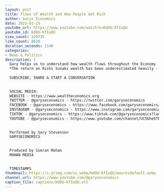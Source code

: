 ```yaml
---
layout: post
title: Flows of Wealth and How People Get Rich
author: Garys Economics
date: 2023-01-15
youtube_url: https://www.youtube.com/watch?v=KdOU-KfIuQU
youtube_id: KdOU-KfIuQU
view_count: 229735
like_count: 8620
duration_seconds: 1140
categories:
- News & Politics
description: |
  Gary helps us to understand how wealth flows throughout the Economy
  *The return on Rishi Sunaks wealth has been underestimated heavily - it should be 30million rather than 3million*
  
  SUBSCRIBE, SHARE & START A CONVERSATION
  
  
  SOCIAL MEDIA:
  WEBSITE - https://www.wealtheconomics.org
  TWITTER - @garyseconomics - https://twitter.com/garyseconomics
  FACEBOOK - @garyseconomics - https://www.facebook.com/garyseconomics/
  INSTAGRAM - @garyseconomics - https://www.instagram.com/garyseconomics/
  TIKTOK - @garyseconomics - https://www.tiktok.com/@garyseconomics?lang=en
  YOUTUBE - @garyseconomics - https://www.youtube.com/channel/UC5Ghe5TBQGYIOANuiNW4hDQ
  
  
  Performed by Gary Stevenson
  GARYSECONOMICS
  
  
  Produced by Simran Mohan
  MOHAN MEDIA
  
  
  TIMESTAMPS
thumbnail: https://i.ytimg.com/vi_webp/KdOU-KfIuQU/maxresdefault.webp
channel_url: https://www.youtube.com/@garyseconomics
caption_file: captions/KdOU-KfIuQU.vtt
---
```


